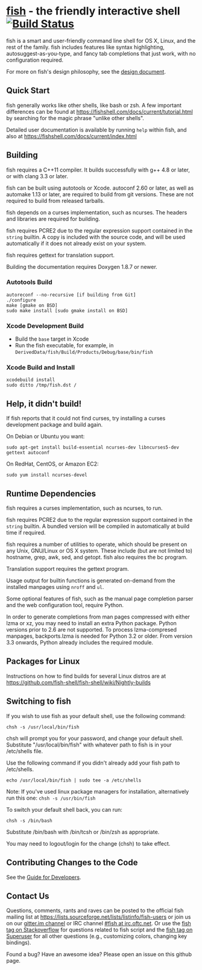 [fish](https://fishshell.com/) - the friendly interactive shell [![Build Status](https://travis-ci.org/fish-shell/fish-shell.svg?branch=master)](https://travis-ci.org/fish-shell/fish-shell)
================================================

fish is a smart and user-friendly command line shell for OS X, Linux, and the rest of the family. fish includes features like syntax highlighting, autosuggest-as-you-type, and fancy tab completions that just work, with no configuration required.

For more on fish's design philosophy, see the [design document](https://fishshell.com/docs/current/design.html).

## Quick Start

fish generally works like other shells, like bash or zsh. A few important differences can be found at <https://fishshell.com/docs/current/tutorial.html> by searching for the magic phrase "unlike other shells".

Detailed user documentation is available by running `help` within fish, and also at <https://fishshell.com/docs/current/index.html>

## Building

fish requires a C++11 compiler. It builds successfully with g++ 4.8 or later, or with clang 3.3 or later.

fish can be built using autotools or Xcode. autoconf 2.60 or later, as well as automake 1.13 or later, are required to build from git versions. These are not required to build from released tarballs.

fish depends on a curses implementation, such as ncurses. The headers and libraries are required for building.

fish requires PCRE2 due to the regular expression support contained in the `string` builtin. A copy is included with the source code, and will be used automatically if it does not already exist on your system.

fish requires gettext for translation support.

Building the documentation requires Doxygen 1.8.7 or newer.

### Autotools Build

    autoreconf --no-recursive [if building from Git]
    ./configure
    make [gmake on BSD]
    sudo make install [sudo gmake install on BSD]

### Xcode Development Build

* Build the `base` target in Xcode
* Run the fish executable, for example, in `DerivedData/fish/Build/Products/Debug/base/bin/fish`

### Xcode Build and Install

    xcodebuild install
    sudo ditto /tmp/fish.dst /

## Help, it didn't build!

If fish reports that it could not find curses, try installing a curses development package and build again.

On Debian or Ubuntu you want:

    sudo apt-get install build-essential ncurses-dev libncurses5-dev gettext autoconf

On RedHat, CentOS, or Amazon EC2:

    sudo yum install ncurses-devel

## Runtime Dependencies

fish requires a curses implementation, such as ncurses, to run.

fish requires PCRE2 due to the regular expression support contained in the `string` builtin. A bundled version will be compiled in automatically at build time if required.

fish requires a number of utilities to operate, which should be present on any Unix, GNU/Linux or OS X system. These include (but are not limited to) hostname, grep, awk, sed, and getopt. fish also requires the bc program.

Translation support requires the gettext program.

Usage output for builtin functions is generated on-demand from the installed manpages using `nroff` and `ul`.

Some optional features of fish, such as the manual page completion parser and the web configuration tool, require Python.

In order to generate completions from man pages compressed with either lzma or xz, you may need to install an extra Python package. Python versions prior to 2.6 are not supported.  To process lzma-compresed manpages, backports.lzma is needed for Python 3.2 or older. From version 3.3 onwards, Python already includes the required module.

## Packages for Linux

Instructions on how to find builds for several Linux distros are at <https://github.com/fish-shell/fish-shell/wiki/Nightly-builds>

## Switching to fish

If you wish to use fish as your default shell, use the following command:

	chsh -s /usr/local/bin/fish

chsh will prompt you for your password, and change your default shell. Substitute "/usr/local/bin/fish" with whatever path to fish is in your /etc/shells file.

Use the following command if you didn't already add your fish path to /etc/shells.

    echo /usr/local/bin/fish | sudo tee -a /etc/shells

Note: If you've used linux package managers for installation, alternatively run this one: `chsh -s /usr/bin/fish`

To switch your default shell back, you can run:

	chsh -s /bin/bash

Substitute /bin/bash with /bin/tcsh or /bin/zsh as appropriate.

You may need to logout/login for the change (chsh) to take effect.

## Contributing Changes to the Code

See the [Guide for Developers](CONTRIBUTING.md).

## Contact Us

Questions, comments, rants and raves can be posted to the official fish mailing list at <https://lists.sourceforge.net/lists/listinfo/fish-users> or join us on our [gitter.im channel](https://gitter.im/fish-shell/fish-shell) or IRC channel [#fish at irc.oftc.net](https://webchat.oftc.net/?channels=fish). Or use the [fish tag on Stackoverflow](https://stackoverflow.com/questions/tagged/fish) for questions related to fish script and the [fish tag on Superuser](https://superuser.com/questions/tagged/fish) for all other questions (e.g., customizing colors, changing key bindings).

Found a bug? Have an awesome idea? Please open an issue on this github page.
